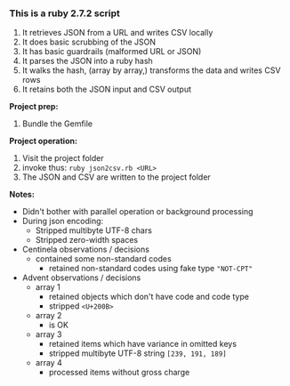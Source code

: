 ### **This is a ruby 2.7.2 script**

1. It retrieves JSON from a URL and writes CSV locally
1. It does basic scrubbing of the JSON
1. It has basic guardrails (malformed URL or JSON)
1. It parses the JSON into a ruby hash
1. It walks the hash, (array by array,) transforms the data and writes CSV rows
1. It retains both the JSON input and CSV output

**Project prep:**
1. Bundle the Gemfile

**Project operation:**

1. Visit the project folder
1. invoke thus: `ruby json2csv.rb <URL>`
1. The JSON and CSV are written to the project folder

**Notes:**

- Didn't bother with parallel operation or background processing
- During json encoding:
  - Stripped multibyte UTF-8 chars
  - Stripped zero-width spaces
- Centinela observations / decisions
  - contained some non-standard codes
    - retained non-standard codes using fake type `"NOT-CPT"`
- Advent observations / decisions
  - array 1
    - retained objects which don't have code and code type
    - stripped `<U+200B>`
  - array 2
    - is OK
  - array 3
    - retained items which have variance in omitted keys
    - stripped multibyte UTF-8 string `[239, 191, 189]`
  - array 4
    - processed items without gross charge